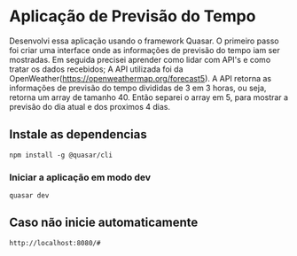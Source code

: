 # Aplicação de Previsão do Tempo

Desenvolvi essa aplicação usando o framework Quasar. O primeiro passo foi criar uma interface onde as informações de 
previsão do tempo iam ser mostradas. Em seguida precisei aprender como lidar com API's e como tratar os dados recebidos;
A API utilizada foi da OpenWeather(https://openweathermap.org/forecast5). A API retorna as informações de previsão do tempo
divididas de 3 em 3 horas, ou seja, retorna um array de tamanho 40. Então separei o array em 5, para mostrar a previsão do dia 
atual e dos proximos 4 dias.

## Instale as dependencias
```
npm install -g @quasar/cli
```

### Iniciar a aplicação em modo dev
```
quasar dev
```

## Caso não inicie automaticamente
 
 ``http://localhost:8080/#``
